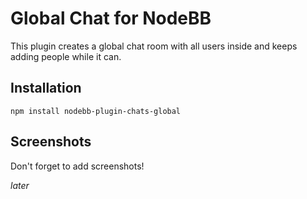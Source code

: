 # Global Chat for NodeBB

This plugin creates a global chat room with all users inside and keeps adding people while it can.

## Installation

    npm install nodebb-plugin-chats-global

## Screenshots

Don't forget to add screenshots!

*later*
